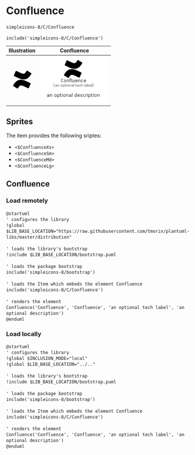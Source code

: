 # Confluence


```text
simpleicons-8/C/Confluence
```

```text
include('simpleicons-8/C/Confluence')
```



| Illustration | Confluence |
| :---: | :---: |
| ![illustration for Illustration](../../simpleicons-8/C/Confluence.png) | ![illustration for Confluence](../../simpleicons-8/C/Confluence.Local.png) |



## Sprites
The item provides the following sriptes:

- `<$ConfluenceXs>`
- `<$ConfluenceSm>`
- `<$ConfluenceMd>`
- `<$ConfluenceLg>`





## Confluence

### Load remotely
```plantuml
@startuml
' configures the library
!global $LIB_BASE_LOCATION="https://raw.githubusercontent.com/tmorin/plantuml-libs/master/distribution"

' loads the library's bootstrap
!include $LIB_BASE_LOCATION/bootstrap.puml

' loads the package bootstrap
include('simpleicons-8/bootstrap')

' loads the Item which embeds the element Confluence
include('simpleicons-8/C/Confluence')

' renders the element
Confluence('Confluence', 'Confluence', 'an optional tech label', 'an optional description')
@enduml
```

### Load locally
```plantuml
@startuml
' configures the library
!global $INCLUSION_MODE="local"
!global $LIB_BASE_LOCATION="../.."

' loads the library's bootstrap
!include $LIB_BASE_LOCATION/bootstrap.puml

' loads the package bootstrap
include('simpleicons-8/bootstrap')

' loads the Item which embeds the element Confluence
include('simpleicons-8/C/Confluence')

' renders the element
Confluence('Confluence', 'Confluence', 'an optional tech label', 'an optional description')
@enduml
```

